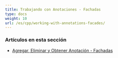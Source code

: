 ```yaml
---
title: Trabajando con Anotaciones - Fachadas
type: docs
weight: 10
url: /es/cpp/working-with-annotations-facades/
---
```


### **Artículos en esta sección**

- [Agregar, Eliminar y Obtener Anotación - Fachadas](/pdf/es/cpp/add-delete-and-get-annotation-facades/)